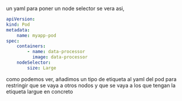 un yaml para poner un node selector se vera asi, 

```yaml
apiVersion:
kind: Pod
metadata:
    name: myapp-pod
spec:
    containers:
        - name: data-processor
          image: data-processor
    nodeSelector:
        size: Large
```

como podemos ver, añadimos un tipo de etiqueta al yaml del pod para restringir que se vaya a otros nodos y que se vaya a los que tengan la etiqueta largue en concreto
